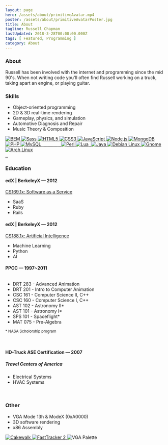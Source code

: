 ```yaml
---
layout: page
hero: /assets/about/primitiveAvatar.mp4
poster: /assets/about/primitiveAvatarPoster.jpg
title: About
tagline: Russell Chapman
lastUpdated: 2018-3-28T00:00:00.000Z
tags: [ Featured, Programming ]
category: About
---
```


### About

Russell has been involved with the internet and programming since the mid 90's.
When not writing code you'll often find Russell working on a truck, taking
apart an engine, or playing guitar.

### Skills

-   Object-oriented programming
-   2D & 3D real-time rendering
-   Gameplay, physics, and simulation
-   Automotive Diagnosis and Repair
-   Music Theory & Composition

<a href="http://getbem.com/">
  <img class="lazyLoad tiny" :data-src="$withBase('/assets/logo/bemCSS.svg')" alt="BEM"/>
</a>
<a href="http://sass-lang.com/">
  <img class="lazyLoad tiny" :data-src="$withBase('/assets/logo/logoSass.png')" alt="Sass"/>
</a>
<a href="https://en.wikipedia.org/wiki/HTML">
  <img class="lazyLoad tiny" :data-src="$withBase('/assets/logo/logoHTML5.png')" alt="HTML5"/>
</a>
<a href="https://en.wikipedia.org/wiki/Cascading_Style_Sheets">
  <img class="lazyLoad tiny" :data-src="$withBase('/assets/logo/logoCSS3.png')" alt="CSS3"/>
</a>
<a href="https://en.wikipedia.org/wiki/JavaScript">
  <img class="lazyLoad tiny" :data-src="$withBase('/assets/logo/logoJavascript.png')" alt="JavaScript"/>
</a>
<a href="https://nodejs.org/">
  <img class="lazyLoad tiny" :data-src="$withBase('/assets/logo/logoNodeJS.png')" alt="Node.js"/>
</a>
<a href="https://www.mongodb.com/">
  <img class="lazyLoad tiny" :data-src="$withBase('/assets/logo/logoMongoDB.png')" alt="MongoDB"/>
</a>
<a href="https://en.wikipedia.org/wiki/PHP">
  <img class="lazyLoad tiny" :data-src="$withBase('/assets/logo/logoPHP.png')" alt="PHP"/>
</a>
<a href="https://www.mysql.com/">
  <img class="lazyLoad tiny" :data-src="$withBase('/assets/logo/logoMySQL.png')" alt="MySQL"/>
</a>
<a href="">
  <img class="lazyLoad tiny" :data-src="$withBase('/assets/logo/logoJekyll.png')"/>
</a>
<a href="">
  <img class="lazyLoad tiny" :data-src="$withBase('/assets/logo/logoJoomla.png')"/>
</a>
<a href="">
  <img class="lazyLoad tiny" :data-src="$withBase('/assets/logo/logoWordpress.png')"/>
</a>
<a href="">
  <img class="lazyLoad tiny" :data-src="$withBase('/assets/logo/logoRubyOnRails.png')"/>
</a>
<a href="https://bower.io/">
  <img class="lazyLoad tiny" :data-src="$withBase('/assets/logo/logoBower.png')"/>
</a>
<a href="https://gruntjs.com/">
  <img class="lazyLoad tiny" :data-src="$withBase('/assets/logo/logoGrunt.png')"/>
</a>
<a href="https://gulpjs.com/">
  <img class="lazyLoad tiny" :data-src="$withBase('/assets/logo/logoGulp.png')"/>
</a>
<a href="https://github.com/">
  <img class="lazyLoad tiny" :data-src="$withBase('/assets/logo/logoGithub.png')"/>
</a>
<a href="">
  <img class="lazyLoad tiny" :data-src="$withBase('/assets/logo/logoJQuery.png')"/>
</a>
<a href="">
  <img class="lazyLoad tiny" :data-src="$withBase('/assets/logo/logoWebComponents.png')"/>
</a>
<a href="">
  <img class="lazyLoad tiny" :data-src="$withBase('/assets/logo/logoPolymer.png')"/>
</a>
<a href="">
  <img class="lazyLoad tiny" :data-src="$withBase('/assets/logo/logoAMP.png')"/>
</a>
<a href="">
  <img class="lazyLoad tiny" :data-src="$withBase('/assets/logo/logoBackbone.png')"/>
</a>
<a href="">
  <img class="lazyLoad tiny" :data-src="$withBase('/assets/logo/logoMarionette.png')"/>
</a>
<a href="">
  <img class="lazyLoad tiny" :data-src="$withBase('/assets/logo/logoWebGL.png')"/>
</a>
<a href="https://en.wikipedia.org/wiki/Perl">
  <img class="lazyLoad tiny" :data-src="$withBase('/assets/logo/logoPerl.png')" alt="Perl"/>
</a>
<a href="https://www.lua.org/">
  <img class="lazyLoad tiny" :data-src="$withBase('/assets/logo/logoLua.png')" alt="Lua"/>
</a>
<a href="https://www.python.org/">
  <img class="lazyLoad tiny" :data-src="$withBase('/assets/logo/logoPython.png')"/>
</a>
<a href="https://en.wikipedia.org/wiki/Java_(programming_language)">
  <img class="lazyLoad tiny" :data-src="$withBase('/assets/logo/logoJava.png')" alt="Java"/>
</a>
<a href="https://www.debian.org/">
  <img class="lazyLoad tiny" :data-src="$withBase('/assets/software/linuxDebian.png')" alt="Debian Linux"/>
</a>
<a href="https://www.gnome.org/">
  <img class="lazyLoad tiny" :data-src="$withBase('/assets/software/linuxGnome.png')" alt="Gnome"/>
</a>
<a href="https://www.archlinux.org/">
  <img class="lazyLoad tiny" :data-src="$withBase('/assets/software/linuxArch.png')" alt="Arch Linux"/>
</a>
<br/>
<a href="https://www.upwork.com/">
  <img class="lazyLoad tiny" :data-src="$withBase('/assets/logo/logoUpWork.png')"/>
</a>
<a href="https://www.elance.com/">
  <img class="lazyLoad tiny" :data-src="$withBase('/assets/logo/logoElance.png')"/>
</a>
<a href="https://www.upwork.com/">
  <img class="lazyLoad tiny" :data-src="$withBase('/assets/logo/logoODesk.png')"/>
</a>

### Education

#### edX | BerkeleyX — 2012

<a href="https://verify.edx.org/cert/5e306e9de87e4b699e30024caa925ff7">CS169.1x: Software as a Service
  <br/>
  <img class="lazyLoad thumbnail" :data-src="$withBase('/assets/professional/saasCert.png')">
</a>

-   SaaS
-   Ruby
-   Rails

#### edX | BerkeleyX — 2012

<a href="https://verify.edx.org/cert/3e462d2a82e94c4da653c63924dbc56a">CS188.1x: Artificial Intelligence
  <br/>
  <img class="lazyLoad thumbnail" :data-src="$withBase('/assets/professional/AICert.png')">
</a>

-   Machine Learning
-   Python
-   AI

#### PPCC — 1997~2011

<img class="lazyLoad thumbnail" :data-src="$withBase('/assets/logo/logoPPCC.svg')">

-   DRT 283 - Advanced Animation
-   DRT 201 - Intro to Computer Animation
-   CSC 161 - Computer Science II,‭ C++
-   CSC 160 - Computer Science I, C++
-   AST 102 - Astronomy II\*
-   AST 101 - Astronomy I\*
-   SPS 101 - Spaceflight\*
-   MAT 075 - Pre-Algebra

<small>\* NASA Scholorship program</small>

<img class="lazyLoad thumbnail" :data-src="$withBase('/assets/books/C++ProgrammingProgramDesignIncludingDataStructures4thEdition.jpg')"/>
<img class="lazyLoad thumbnail" :data-src="$withBase('/assets/books/TheIllustrated3DStudioQuickReferenceR4.jpg')"/>
<img class="lazyLoad thumbnail" :data-src="$withBase('/assets/logo/logoNASA.png')"/>

#### HD-Truck ASE Certification — 2007

##### Travel Centers of America

-   Electrical Systems
-   HVAC Systems

<img class="lazyLoad thumbnail" :data-src="$withBase('/assets/logo/logoASE.svg')">
<img class="lazyLoad thumbnail" :data-src="$withBase('/assets/automotive/aseT6.jpg')"/>
<img class="lazyLoad thumbnail" :data-src="$withBase('/assets/automotive/aseT7.jpg')"/>
<br/>
<img class="lazyLoad thumbnail" :data-src="$withBase('/assets/automotive/freightliner.gif')"/>

### Other

-   VGA Mode 13h & ModeX (0xA0000)
-   3D software rendering
-   x86 Assembly

<a href="https://en.wikipedia.org/wiki/Cakewalk_(sequencer)">
  <img class="lazyLoad thumbnail" :data-src="$withBase('/assets/software/cakewalkSequencer.jpg')" alt="Cakewalk"/>
</a>
<a href="https://en.wikipedia.org/wiki/FastTracker_2">
  <img class="lazyLoad thumbnail" :data-src="$withBase('/assets/software/pcFastTracker2.jpg')" alt="FastTracker 2"/>
</a>
<img class="lazyLoad thumbnail" :data-src="$withBase('/assets/software/pcVGAPalette.jpg')" alt="VGA Palette"/>
<br/>
<img class="lazyLoad thumbnail" :data-src="$withBase('/assets/backgrounds/speedometer.jpg')">
<img class="lazyLoad thumbnail" :data-src="$withBase('/assets/automotive/wrenches.jpg')"/>
<img class="lazyLoad thumbnail" :data-src="$withBase('/assets/backgrounds/technician.jpg')">

<!--
<p>Portfolio CMS Site My personal portfolio/website. Custom made CMS. Used php, css, html5 &amp; javascript. <a href="http://old-rssll.rhcloud.com/">http://old-rssll.rhcloud.com/</a></p>
<p>(2006) Police State Project A multi-player RPG based on Mutli Theft Auto engine. Used LUA, XML, &amp; SQL for client/server, 3D, GUI, and game-play programming. <a href="http://www.multitheftauto.com/">http://www.multitheftauto.com/</a></p>

<h4 id="references">References</h4>
<p>Julie Quigley Graphic Designer, Like Minds Designs info@likemindsdesigns.com (601) 350-0005</p>
<p>Sue Fletcher Owner, Colorado Casket Company coloradocasketcompany@gmail.com (719) 541-3339</p>

<h4 id="history">History</h4>
<ul>
  -
    <p>Like Minds Designs</p>
    <ul>
      - Developer (contract) (3/13 – 7/13)
      - Contracted to build a membership database plug-in as a custom add-on for default Wordpress user profile system.‭ ‬
      - <a href="http://www.likemindsdesigns.com/">http://www.likemindsdesigns.com/</a>
      - PHP/MySQL,‭ ‬JavaScript,‭ ‬HTML,‭ ‬Wordpress
    </ul>

  -
    <p>oDesk</p>
      <ul>
        - Developer (freelance) (3/11 -Current)
        - Web design and software development for multiple clients.
        - <a href="https://www.odesk.com/o/profiles/users/Developer_~01e17cc8adff8bccf3/">https://www.odesk.com/o/profiles/users/Developer_~01e17cc8adff8bccf3/</a>
        - Javascript, JQuery,‭ ‬HTML, ‬CSS,‭ ‬PHP, SQL,‭ ‬Wordpress, Joomla
      </ul>

    -
      <p>Abby Home Care Aurora, CO (303) 369-0322</p>
      <ul>
        - Home Health Aide,‭ Personal Care Provider
        - Part Time (7/10 - Current)
      </ul>

    -
      <p>Quality Inn – Limon, CO (719) 775-0277</p>
        <ul>
          - Front Desk/Maintenance (2/08 - 8/10)
          - Customer service, Cashiering, Accounts/Bookkeeping, MS Office, Spreadsheets, Computer/Network diagnostics/troubleshooting/repair, Hotel Maintenance/Repair.
        </ul>

      -
        <p>Travel Centers of America – Limon, CO (719) 775-2811</p>
        <ul>
          - Service Writer/Advisor and Diesel Technician (4/05 - 9/07)
          - Started as service advisor and switched to technician. Received ASE certifications in HD-Truck HVAC, &amp; Electrical.
          - Diesel Engine diagnosis/repair, HD truck repair, Inventory / Parts, Warranty Service / AR / AP, Customer Service, Cashiering.
        </ul>

      -
        <p>La Quinta Inn &amp; Suites – Colorado Springs, CO (719) 527-4788</p>
        <ul>
          - Night Audit (8/03 – 2/05)
          - Customer service, Cashiering, Accounts/Bookkeeping, Office, Audit, reports.
        </ul>

      -
        <p>JL Construction – Simla, CO</p>
        <ul>
          - Construction &amp; Equipment Maintenance/Repair (8/01 – 9/03)
          - Residential &amp; Commercial, Framing, Finish &amp; detail work, Dry wall, Paint, General Labor, Trucks and equipment repair.
        </ul>

      -
        <p>Drury Inn – Colorado Springs, CO</p>
        <ul>
          - Night Audit (9/00 – 6/01)
          - Customer service, Cashiering, Accounts/Bookkeeping, Office, Audit, reports.
        </ul>

    </ul>
-->
